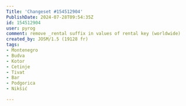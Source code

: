 ```yaml
---
Title: 'Changeset #154512904'
PublishDate: 2024-07-28T09:54:35Z
id: 154512904
user: pyrog
comment: remove _rental suffix in values of rental key (worldwide)
created_by: JOSM/1.5 (19128 fr)
tags:
- Montenegro
- Budva
- Kotor
- Cetinje
- Tivat
- Bar
- Podgorica
- Nikšić

---
```

